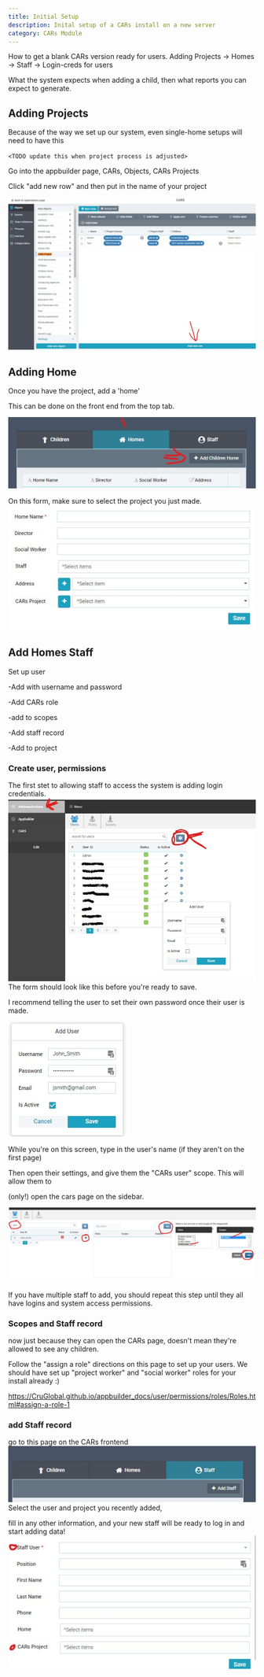 ```yaml
---
title: Initial Setup
description: Inital setup of a CARs install on a new server
category: CARs Module
---
```


How to get a blank CARs version ready for users. 
Adding Projects -> Homes -> Staff -> Login-creds for users

What the system expects when adding a child,
then what reports you can expect to generate.




## Adding Projects 

Because of the way we set up our system, even single-home setups will need to have this

`<TODO update this when project process is adjusted>`

 Go into the appbuilder page, CARs, Objects, CARs Projects

 Click "add new row" and then put in the name of your project

![](images/addprj.jpg)

## Adding Home

Once you have the project, add a 'home'

This can be done on the front end from the top tab.

![](images/addhome.jpg)

On this form, make sure to select the project you just made.
![](images/addhomepopup.jpg)

## Add Homes  Staff 

Set up user

-Add with username and password

-Add CARs role


-add to scopes

-Add staff record

-Add to project

### Create user, permissions

The first stet to allowing staff to access the system is adding login credentials. 
![](images/adduser.jpg)
The form should look like this before you're ready to save. 

I recommend telling the user to set their own password once their user is made. 

![](images/newuserform.jpg)

While you're on this screen, type in the user's name (if they aren't on the first page)

Then open their settings, and give them the "CARs user" scope. This will allow them to 

(only!) open the cars page on the sidebar. 

![](images/addrole.jpg)

If you have multiple staff to add, you should repeat this step until they all have logins and system access permissions.

### Scopes and Staff record
now just because they can open the CARs page, doesn't mean they're allowed to see any children.

Follow the "assign a role" directions on this page to set up your users. We should have set up "project worker" and "social worker" roles for your install already :)

https://CruGlobal.github.io/appbuilder_docs/user/permissions/roles/Roles.html#assign-a-role-1

### add Staff record
go to this page on the CARs frontend
![](images/addstaff.jpg)
Select the user and project you recently added, 

fill in any other information, and your new staff will be ready to log in and start adding data!
![](images/addstaffform.jpg)
